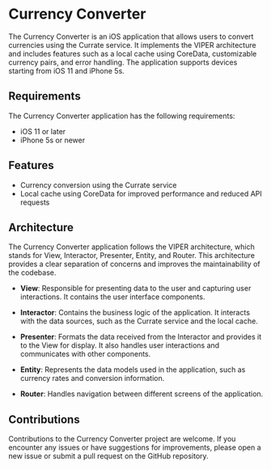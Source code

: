 # Currency Converter

The Currency Converter is an iOS application that allows users to convert currencies using the Currate service. It implements the VIPER architecture and includes features such as a local cache using CoreData, customizable currency pairs, and error handling. The application supports devices starting from iOS 11 and iPhone 5s.

## Requirements

The Currency Converter application has the following requirements:

- iOS 11 or later
- iPhone 5s or newer

## Features

- Currency conversion using the Currate service
- Local cache using CoreData for improved performance and reduced API requests

## Architecture

The Currency Converter application follows the VIPER architecture, which stands for View, Interactor, Presenter, Entity, and Router. This architecture provides a clear separation of concerns and improves the maintainability of the codebase.

- **View**: Responsible for presenting data to the user and capturing user interactions. It contains the user interface components.

- **Interactor**: Contains the business logic of the application. It interacts with the data sources, such as the Currate service and the local cache.

- **Presenter**: Formats the data received from the Interactor and provides it to the View for display. It also handles user interactions and communicates with other components.

- **Entity**: Represents the data models used in the application, such as currency rates and conversion information.

- **Router**: Handles navigation between different screens of the application.

## Contributions

Contributions to the Currency Converter project are welcome. If you encounter any issues or have suggestions for improvements, please open a new issue or submit a pull request on the GitHub repository.
